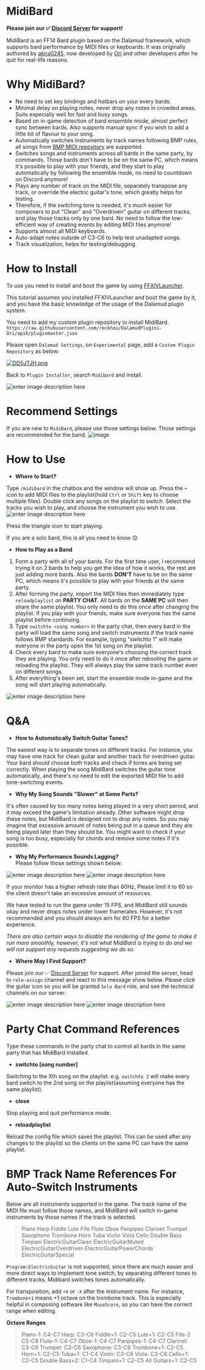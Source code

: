 

# **MidiBard**

**Please join our ✅ [Discord Server](https://discord.gg/xvNhquhnVT) for support!**

MidiBard is an FF14 Bard plugin based on the Dalamud framework, which supports bard performance by MIDI files or keyboards. It was originally authored by [akira0245](https://github.com/akira0245/MidiBard), now developed by [Ori](https://github.com/reckhou/MidiBard) and other developers after he quit for real-life reasons.


# Why MidiBard?

* No need to set key bindings and hotbars on your every bards. 
* Minimal delay on playing notes, never drop any notes in crowded areas. Suits especially well for fast and busy songs.
* Based on in-game detection of bard ensemble mode, almost perfect sync between bards. Also supports manual sync if you wish to add a little bit of flavour to your song.
*  Automatically switches instruments by track names following BMP rules, all songs from [BMP MIDI repository](https://bmp.trotlinebeercan.com/) are supported.
* Switches songs and instruments across all bards in the same party, by commands. Those bards don't have to be on the same PC, which means it's possible to play with your friends, and they start to play automatically by following the ensemble mode, no need to countdown on Discord anymore!
* Plays any number of track on the MIDI file, separately transpose any track, or override the electric guitar's tone, which greatly helps for testing.
*  Therefore, if the switching tone is needed, it's much easier for composers to put "Clean" and "Overdriven" guitar on different tracks, and play those tracks only by one bard. No need to follow the low-efficient way of creating events by editing MIDI files anymore!
* Supports almost all MIDI keyboards.
* Auto-adapt notes outside of C3-C6 to help test unadapted songs.
* Track visualization, helps for testing/debugging.


# How to Install
To use you need to install and boot the game by using [FFXIVLauncher](https://github.com/goatcorp/FFXIVQuickLauncher).

This tutorial assumes you installed FFXIVLauncher and boot the game by it, and you have the basic knowledge of the usage of the Dalamud plugin system.

You need to add my custom plugin repository to install MidiBard.  
`https://raw.githubusercontent.com/reckhou/DalamudPlugins-Ori/api6/pluginmaster.json` 

Please open ``Dalamud Settings``, on ``Experimental`` page, add a ``Custom Plugin Repository`` as below:

[![DD5JTJH.png](https://i.imgur.com/DD5JTJH.png)](https://i.imgur.com/DD5JTJH.png)

Back to `Plugin Installer`, search `Midibard` and install.

![enter image description here](https://i.imgur.com/4BH682e.png)

# Recommend Settings

If you are new to `MidiBard`, please use those settings below. Those settings are recommended for the band.
![image](https://i.imgur.com/wFsYNDy.png)

# How to Use
* **Where to Start?**  

Type `/midibard` in the chatbox and the window will show up. Press the `+` icon to add MIDI files to the playlist(hold `Ctrl` or `Shift` key to choose multiple files).  Double click any songs on the playlist to switch. Select the tracks you wish to play, and choose the instrument you wish to use. 
![enter image description here](https://i.imgur.com/pSBChDZ.png)

Press the triangle icon to start playing.

If you are a solo bard, this is all you need to know 😊

* **How to Play as a Band**  

1. Form a party with all of your bards. For the first time user, I recommend trying it on 2 bards to help you get the idea of how it works, the rest are just adding more bards. Also the bards **DON'T** have to be on the same PC, which means it's possible to play with your friends at the same party.
2. After forming the party, import the MIDI files then immediately type `reloadplaylist` on **PARTY CHAT**. All bards on the **SAME PC** will then share the same playlist. You only need to do this once after changing the playlist. If you play with your friends, make sure everyone has the same playlist before continuing.
3. Type `switchto <song number>` in the party chat, then every bard in the party will load the same song and switch instruments if the track name follows BMP standards. For example, typing "switchto 1" will make everyone in the party open the 1st song on the playlist.
4. Check every bard to make sure everyone's choosing the correct track they are playing. You only need to do it once after rebooting the game or reloading the playlist. They will always play the same track number even on different songs.
5. After everything's been set, start the ensemble mode in-game and the song will start playing automatically.

![enter image description here](https://i.imgur.com/cAEFMMW.png)



# Q&A

* **How to Automatically Switch Guitar Tones?**

The easiest way is to separate tones on different tracks. For instance, you may have one track for clean guitar and another track for overdriven guitar. Your bard should choose both tracks and check if tones are being set correctly. When playing the song MidiBard switches the guitar tone automatically, and there's no need to edit the exported MIDI file to add tone-switching events.

* **Why My Song Sounds "Slower" at Some Parts?**

It's often caused by too many notes being played in a very short period, and it may exceed the game's limitation already. Other software might drop these notes, but MidiBard is designed not to drop any notes. So you may imagine that excessive amount of notes being put in a queue and they are being played later than they should be. You might want to check if your song is too busy, especially for chords and remove some notes if it's possible.

* **Why My Performance Sounds Lagging?**  
Please follow those settings shown below:

![enter image description here](https://i.imgur.com/Sjvx8Df.png)
![enter image description here](https://i.imgur.com/nYNkUUO.png)

If your monitor has a higher refresh rate than 60Hz, Please limit it to 60 so the client doesn't take an excessive amount of resources.

We have tested to run the game under 15 FPS, and MidiBard still sounds okay and never drops notes under lower framerates. However, it's not recommended and you should always aim for 60 FPS for a better experience.

*There are also certain ways to disable the rendering of the game to make it run more smoothly, however, it's not what MidiBard is trying to do and we will not support any requests suggesting we do so.*

* **Where May I Find Support?**

Please join our ✅ [Discord Server](https://discord.gg/xvNhquhnVT) for support. After joined the server, head to `role-assign` channel and react to this message show below. Please click the guitar icon so you will be granted `Solo Bard` role, and see the technical channels on our server:

![enter image description here](https://i.imgur.com/VK8Iz0S.png)
![enter image description here](https://i.imgur.com/6mEBWmY.png)

# Party Chat Command References

Type these commands in the party chat to control all bards in the same party that has MidiBard installed.

* **switchto [song number]**

Switching to the Xth song on the playlist. e.g. `switchto 2` will make every bard switch to the 2nd song on the playlist(assuming everyone has the same playlist).
* **close**

Stop playing and quit performance mode.

*  **reloadplaylist**

Reload the config file which saves the playlist. This can be used after any changes to the playlist so the clients on the same PC can have the same playlist.

# BMP Track Name References For Auto-Switch Instruments

Below are all instruments supported in the game. The track name of the MIDI file must follow those names, and MidiBard will switch in-game instruments by those names if the track is selected.

>Piano
>Harp
>Fiddle
>Lute
>Fife
>Flute
>Oboe
>Panpipes
>Clarinet
>Trumpet
>Saxophone
>Trombone
>Horn
>Tuba
>Violin
>Viola
>Cello
>Double Bass
>Timpani
>ElectricGuitarClean 
>ElectricGuitarMuted 
>ElectricGuitarOverdriven
>ElectricGuitarPowerChords 
>ElectricGuitarSpecial

`Program:ElectricGuitar` is not supported, since there are much easier and more direct ways to implement tone switch, by separating different tones to different tracks. Midibard switches tones automatically.

For transposition, add `+X` or `-X` after the instrument name. For instance, `Trombone+1` means +1 octave on the trombone track. This is especially helpful in composing software like `MuseScore`, so you can have the correct range when editing.

**Octave Ranges**

>Piano-1: C4-C7 
>Harp: C3-C6 
>Fiddle+1: C2-C5 
>Lute+1: C2-C5
>Fife-2 C5-C8 
>Flute-1: C4-C7 
>Oboe-1: C4-C7 
>Panpipes-1: C4-C7 
>Clarinet: C3-C6
>Trumpet: C3-C6 
>Saxophone: C3-C6
>Trombone+1: C2-C5
>Horn+1: C2-C5
>Tuba+1: C1-C4
>Violin: C3-C6
>Viola: C3-C6
>Cello+1: C2-C5
>Double Bass+2: C1-C4
>Timpani+1: C2-C5
>All Guitars+1: C2-C5
